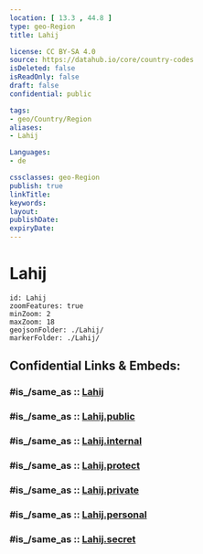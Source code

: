 ```yaml
---
location: [ 13.3 , 44.8 ] 
type: geo-Region
title: Lahij

license: CC BY-SA 4.0
source: https://datahub.io/core/country-codes
isDeleted: false
isReadOnly: false
draft: false
confidential: public

tags:
- geo/Country/Region
aliases:
- Lahij

Languages:
- de

cssclasses: geo-Region
publish: true
linkTitle: 
keywords: 
layout: 
publishDate: 
expiryDate: 
---
```


# Lahij

```leaflet
id: Lahij
zoomFeatures: true 
minZoom: 2 
maxZoom: 18
geojsonFolder: ./Lahij/
markerFolder: ./Lahij/
```


## Confidential Links & Embeds: 

### #is_/same_as :: [Lahij](/_Standards/Earth/Continent/Asia/Asia~West/Yemen~Republic/governorates~Yemen/Lahij.md) 

### #is_/same_as :: [Lahij.public](/_public/Earth/Continent/Asia/Asia~West/Yemen~Republic/governorates~Yemen/Lahij.public.md) 

### #is_/same_as :: [Lahij.internal](/_internal/Earth/Continent/Asia/Asia~West/Yemen~Republic/governorates~Yemen/Lahij.internal.md) 

### #is_/same_as :: [Lahij.protect](/_protect/Earth/Continent/Asia/Asia~West/Yemen~Republic/governorates~Yemen/Lahij.protect.md) 

### #is_/same_as :: [Lahij.private](/_private/Earth/Continent/Asia/Asia~West/Yemen~Republic/governorates~Yemen/Lahij.private.md) 

### #is_/same_as :: [Lahij.personal](/_personal/Earth/Continent/Asia/Asia~West/Yemen~Republic/governorates~Yemen/Lahij.personal.md) 

### #is_/same_as :: [Lahij.secret](/_secret/Earth/Continent/Asia/Asia~West/Yemen~Republic/governorates~Yemen/Lahij.secret.md)

